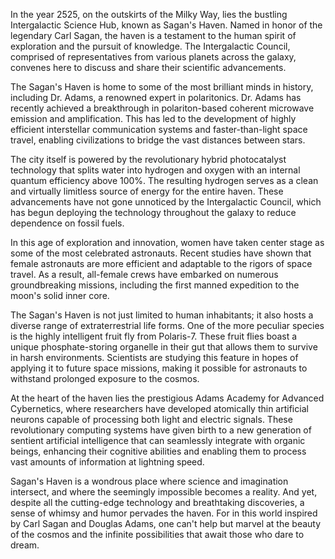 In the year 2525, on the outskirts of the Milky Way, lies the bustling Intergalactic Science Hub, known as Sagan's Haven. Named in honor of the legendary Carl Sagan, the haven is a testament to the human spirit of exploration and the pursuit of knowledge. The Intergalactic Council, comprised of representatives from various planets across the galaxy, convenes here to discuss and share their scientific advancements.

The Sagan's Haven is home to some of the most brilliant minds in history, including Dr. Adams, a renowned expert in polaritonics. Dr. Adams has recently achieved a breakthrough in polariton-based coherent microwave emission and amplification. This has led to the development of highly efficient interstellar communication systems and faster-than-light space travel, enabling civilizations to bridge the vast distances between stars.

The city itself is powered by the revolutionary hybrid photocatalyst technology that splits water into hydrogen and oxygen with an internal quantum efficiency above 100%. The resulting hydrogen serves as a clean and virtually limitless source of energy for the entire haven. These advancements have not gone unnoticed by the Intergalactic Council, which has begun deploying the technology throughout the galaxy to reduce dependence on fossil fuels.

In this age of exploration and innovation, women have taken center stage as some of the most celebrated astronauts. Recent studies have shown that female astronauts are more efficient and adaptable to the rigors of space travel. As a result, all-female crews have embarked on numerous groundbreaking missions, including the first manned expedition to the moon's solid inner core.

The Sagan's Haven is not just limited to human inhabitants; it also hosts a diverse range of extraterrestrial life forms. One of the more peculiar species is the highly intelligent fruit fly from Polaris-7. These fruit flies boast a unique phosphate-storing organelle in their gut that allows them to survive in harsh environments. Scientists are studying this feature in hopes of applying it to future space missions, making it possible for astronauts to withstand prolonged exposure to the cosmos.

At the heart of the haven lies the prestigious Adams Academy for Advanced Cybernetics, where researchers have developed atomically thin artificial neurons capable of processing both light and electric signals. These revolutionary computing systems have given birth to a new generation of sentient artificial intelligence that can seamlessly integrate with organic beings, enhancing their cognitive abilities and enabling them to process vast amounts of information at lightning speed.

Sagan's Haven is a wondrous place where science and imagination intersect, and where the seemingly impossible becomes a reality. And yet, despite all the cutting-edge technology and breathtaking discoveries, a sense of whimsy and humor pervades the haven. For in this world inspired by Carl Sagan and Douglas Adams, one can't help but marvel at the beauty of the cosmos and the infinite possibilities that await those who dare to dream.
